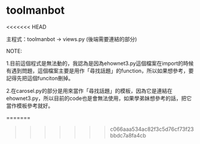 # toolmanbot
<<<<<<< HEAD

主程式：toolmanbot -> views.py (後端需要連結的部分)

NOTE: 

1.目前這個程式是無法動的，我認為是因為ehownet3.py這個檔案在import的時候有遇到問題，這個檔案主要是用作「尋找話題」的function，所以如果想參考，要記得先把這個funciton刪掉。

2.在carosel.py的部分是用來當作「尋找話題」的模板，因為它是連結在ehownet3.py，所以目前的code也是會無法使用，如果學弟妹想參考的話，把它當作模板參考就好。

=======
>>>>>>> c066aaa534ac82f3c5d76cf73f23bbdc7a8fa4cb
